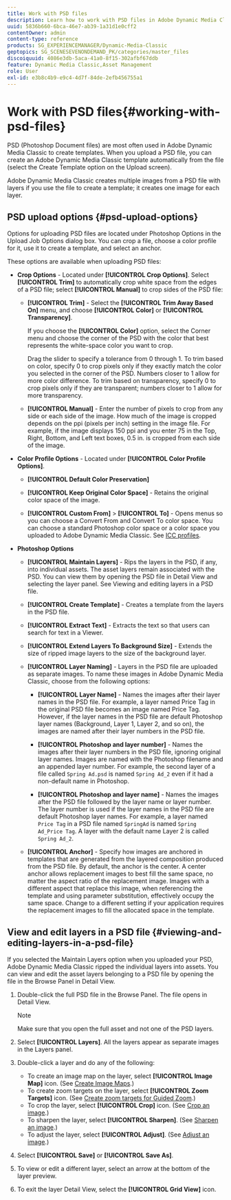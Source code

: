 ```yaml
---
title: Work with PSD files
description: Learn how to work with PSD files in Adobe Dynamic Media Classic.
uuid: 5836b660-6bca-46e7-ab39-1a31d1e0cff2
contentOwner: admin
content-type: reference
products: SG_EXPERIENCEMANAGER/Dynamic-Media-Classic
geptopics: SG_SCENESEVENONDEMAND_PK/categories/master_files
discoiquuid: 4086e3db-5aca-41a0-8f15-302afbf67ddb
feature: Dynamic Media Classic,Asset Management
role: User
exl-id: e3b8c4b9-e9c4-4d7f-84de-2efb456755a1
---
```

# Work with PSD files{#working-with-psd-files}

<!--   USED TO BE AN OPTION UNDER COLOR PROFILE OPTIONS * **Convert To sRGB (default)** - Converts to sRGB (Standard Red Green Blue). sRGB is the recommended color space for displaying images on web pages. -->

PSD (Photoshop Document files) are most often used in Adobe Dynamic Media Classic to create templates. When you upload a PSD file, you can create an Adobe Dynamic Media Classic template automatically from the file (select the Create Template option on the Upload screen).

Adobe Dynamic Media Classic creates multiple images from a PSD file with layers if you use the file to create a template; it creates one image for each layer.

## PSD upload options {#psd-upload-options}

Options for uploading PSD files are located under Photoshop Options in the Upload Job Options dialog box. You can crop a file, choose a color profile for it, use it to create a template, and select an anchor.

These options are available when uploading PSD files:

* **Crop Options** - Located under **[!UICONTROL Crop Options]**. Select **[!UICONTROL Trim]** to automatically crop white space from the edges of a PSD file; select **[!UICONTROL Manual]** to crop sides of the PSD file:

  * **[!UICONTROL Trim]** - Select the **[!UICONTROL Trim Away Based On]** menu, and choose **[!UICONTROL Color]** or **[!UICONTROL Transparency]**.

    If you choose the **[!UICONTROL Color]** option, select the Corner menu and choose the corner of the PSD with the color that best represents the white-space color you want to crop.

    Drag the slider to specify a tolerance from 0 through 1. To trim based on color, specify 0 to crop pixels only if they exactly match the color you selected in the corner of the PSD. Numbers closer to 1 allow for more color difference. To trim based on transparency, specify 0 to crop pixels only if they are transparent; numbers closer to 1 allow for more transparency.

  * **[!UICONTROL Manual]** - Enter the number of pixels to crop from any side or each side of the image. How much of the image is cropped depends on the ppi (pixels per inch) setting in the image file. For example, if the image displays 150 ppi and you enter 75 in the Top, Right, Bottom, and Left text boxes, 0.5 in. is cropped from each side of the image.

* **Color Profile Options** - Located under **[!UICONTROL Color Profile Options]**.

  * **[!UICONTROL Default Color Preservation]**

  * **[!UICONTROL Keep Original Color Space]** - Retains the original color space of the image.

  * **[!UICONTROL Custom From]** > **[!UICONTROL To]** - Opens menus so you can choose a Convert From and Convert To color space. You can choose a standard Photoshop color space or a color space you uploaded to Adobe Dynamic Media Classic. See [ICC profiles](/help/icc-profiles.md).

* **Photoshop Options**

  * **[!UICONTROL Maintain Layers]** - Rips the layers in the PSD, if any, into individual assets. The asset layers remain associated with the PSD. You can view them by opening the PSD file in Detail View and selecting the layer panel. See Viewing and editing layers in a PSD file.

  * **[!UICONTROL Create Template]** - Creates a template from the layers in the PSD file.

  * **[!UICONTROL Extract Text]** - Extracts the text so that users can search for text in a Viewer.

  * **[!UICONTROL Extend Layers To Background Size]** - Extends the size of ripped image layers to the size of the background layer.

  * **[!UICONTROL Layer Naming]** - Layers in the PSD file are uploaded as separate images. To name these images in Adobe Dynamic Media Classic, choose from the following options:

    * **[!UICONTROL Layer Name]** - Names the images after their layer names in the PSD file. For example, a layer named Price Tag in the original PSD file becomes an image named Price Tag. However, if the layer names in the PSD file are default Photoshop layer names (Background, Layer 1, Layer 2, and so on), the images are named after their layer numbers in the PSD file. <!-- not their default layer names -->

    * **[!UICONTROL Photoshop and layer number]** - Names the images after their layer numbers in the PSD file, ignoring original layer names. Images are named with the Photoshop filename and an appended layer number. For example, the second layer of a file called `Spring Ad.psd` is named `Spring Ad_2` even if it had a non-default name in Photoshop.

    * **[!UICONTROL Photoshop and layer name]** - Names the images after the PSD file followed by the layer name or layer number. The layer number is used if the layer names in the PSD file are default Photoshop layer names. For example, a layer named `Price Tag` in a PSD file named `SpringAd` is named `Spring Ad_Price Tag`. A layer with the default name Layer 2 is called `Spring Ad_2`.

  * **[!UICONTROL Anchor]** - Specify how images are anchored in templates that are generated from the layered composition produced from the PSD file. By default, the anchor is the center. A center anchor allows replacement images to best fill the same space, no matter the aspect ratio of the replacement image. Images with a different aspect that replace this image, when referencing the template and using parameter substitution, effectively occupy the same space. Change to a different setting if your application requires the replacement images to fill the allocated space in the template.

## View and edit layers in a PSD file {#viewing-and-editing-layers-in-a-psd-file}

If you selected the Maintain Layers option when you uploaded your PSD, Adobe Dynamic Media Classic ripped the individual layers into assets. You can view and edit the asset layers belonging to a PSD file by opening the file in the Browse Panel in Detail View.

1. Double-click the full PSD file in the Browse Panel. The file opens in Detail View.

    >[!NOTE]
    >
    >Make sure that you open the full asset and not one of the PSD layers.

1. Select **[!UICONTROL Layers]**. All the layers appear as separate images in the Layers panel.
1. Double-click a layer and do any of the following:

    * To create an image map on the layer, select **[!UICONTROL Image Map]** icon. (See [Create Image Maps](creating-image-maps.md#creating_image_maps).)
    * To create zoom targets on the layer, select **[!UICONTROL Zoom Targets]** icon. (See [Create zoom targets for Guided Zoom](creating-zoom-targets-guided-zoom.md#creating_zoom_targets_for_guided_zoom).)
    * To crop the layer, select **[!UICONTROL Crop]** icon. (See [Crop an image](cropping-image.md#cropping_an_image).)
    * To sharpen the layer, select **[!UICONTROL Sharpen]**. (See [Sharpen an image](sharpening-image.md#sharpening_an_image).)
    * To adjust the layer, select **[!UICONTROL Adjust]**. (See [Adjust an image](adjusting-image.md#adjusting_an_image).)

1. Select **[!UICONTROL Save]** or **[!UICONTROL Save As]**.
1. To view or edit a different layer, select an arrow at the bottom of the layer preview.
1. To exit the layer Detail View, select the **[!UICONTROL Grid View]** icon.
